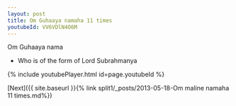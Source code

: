 ```yaml
---
layout: post
title: Om Guhaaya namaha 11 times
youtubeId: VV6VDlN4O6M
---
```

 
 
Om Guhaaya nama 
 
 -  Who is of the form of Lord Subrahmanya 
 
  
 
  
 
 
 
 
 
 


{% include youtubePlayer.html id=page.youtubeId %}
 
[Next]({{ site.baseurl }}{% link  split1/_posts/2013-05-18-Om maline namaha 11 times.md%})
 
